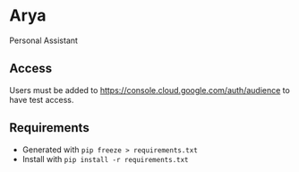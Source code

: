 # Arya
Personal Assistant

## Access
Users must be added to https://console.cloud.google.com/auth/audience to have test access.

## Requirements
- Generated with `pip freeze > requirements.txt`
- Install with `pip install -r requirements.txt`